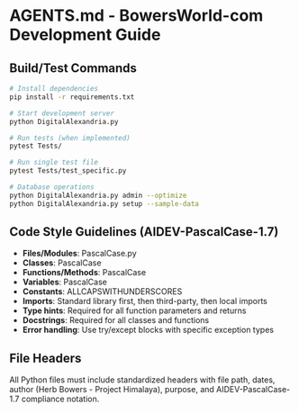 # AGENTS.md - BowersWorld-com Development Guide

## Build/Test Commands
```bash
# Install dependencies
pip install -r requirements.txt

# Start development server
python DigitalAlexandria.py

# Run tests (when implemented)
pytest Tests/

# Run single test file
pytest Tests/test_specific.py

# Database operations
python DigitalAlexandria.py admin --optimize
python DigitalAlexandria.py setup --sample-data
```

## Code Style Guidelines (AIDEV-PascalCase-1.7)
- **Files/Modules**: PascalCase.py
- **Classes**: PascalCase
- **Functions/Methods**: PascalCase  
- **Variables**: PascalCase
- **Constants**: ALLCAPSWITHUNDERSCORES
- **Imports**: Standard library first, then third-party, then local imports
- **Type hints**: Required for all function parameters and returns
- **Docstrings**: Required for all classes and functions
- **Error handling**: Use try/except blocks with specific exception types

## File Headers
All Python files must include standardized headers with file path, dates, author (Herb Bowers - Project Himalaya), purpose, and AIDEV-PascalCase-1.7 compliance notation.